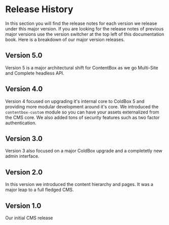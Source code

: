 # Release History

In this section you will find the release notes for each version we release under this major version.  If you are looking for the release notes of previous major versions use the version switcher at the top left of this documentation book.  Here is a breakdown of our major version releases.

## Version 5.0

Version 5 is a major architectural shift for ContentBox as we go Multi-Site and Complete headless API.

## Version 4.0

Version 4 focused on upgrading it's internal core to ColdBox 5 and providing more modular development around it's core.  We introduced the `contentbox-custom` module so you can have your assets externalized from the CMS core.  We also added tons of security features such as two factor authentication.

## Version 3.0

Version 3 also focused on a major ColdBox upgrade and a completetly new admin interface.

## Version 2.0

In this version we introduced the content hierarchy and pages. It was a major leap to a full fledged CMS.

## Version 1.0

Our initial CMS release

